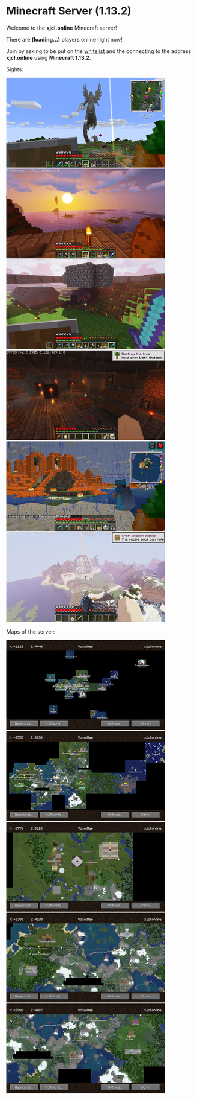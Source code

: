 <link rel="stylesheet" type="text/css" media="all" href="index.css" />

# Minecraft Server (1.13.2)

Welcome to the **xjcl.online** Minecraft server!

<script src="https://cdn.jsdelivr.net/gh/leonardosnt/mc-player-counter/dist/mc-player-counter.min.js"></script>
There are **<span data-playercounter-ip="xjcl.online">(loading...)</span>** players online right now!

Join by asking to be put on the [whitelist](whitelist.json) and the connecting to the address **xjcl.online** using **Minecraft 1.13.2**.

Sights:

<a href="img/sight_statue.png"><img src="img/resized/sight_statue.png"></a>
<a href="img/sight_origin.png"><img src="img/resized/sight_origin.png"></a>
<a href="img/sight_spawn.png"><img src="img/resized/sight_spawn.png"></a>
<a href="img/sight_jr.png"><img src="img/resized/sight_jr.png"></a>
<a href="img/sight_crafter_1.png"><img src="img/resized/sight_burning.png"></a>
<a href="img/sight_crafter_2.png"><img src="img/resized/sight_crafter_2.png"></a>

Maps of the server:

<a href="img/map0.png"><img src="img/resized/map0.png"></a>
<a href="img/map1.png"><img src="img/resized/map1.png"></a>
<a href="img/map2.png"><img src="img/resized/map2.png"></a>
<a href="img/map3.png"><img src="img/resized/map3.png"></a>
<a href="img/map4.png"><img src="img/resized/map4.png"></a>

